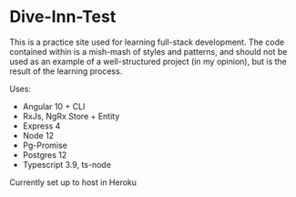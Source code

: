 # Dive-Inn-Test
This is a practice site used for learning full-stack development. The code contained within is a mish-mash of styles and patterns, and should not be used as an example of a well-structured project (in my opinion), but is the result of the learning process.

Uses:
- Angular 10 + CLI
- RxJs, NgRx Store + Entity
- Express 4
- Node 12
- Pg-Promise
- Postgres 12
- Typescript 3.9, ts-node

Currently set up to host in Heroku
